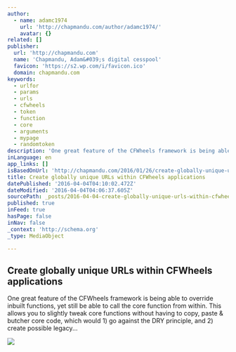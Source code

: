 ```yaml
---
author:
  - name: adamc1974
    url: 'http://chapmandu.com/author/adamc1974/'
    avatar: {}
related: []
publisher:
  url: 'http://chapmandu.com'
  name: 'Chapmandu, Adam&#039;s digital cesspool'
  favicon: 'https://s2.wp.com/i/favicon.ico'
  domain: chapmandu.com
keywords:
  - urlfor
  - params
  - urls
  - cfwheels
  - token
  - function
  - core
  - arguments
  - mypage
  - randomtoken
description: 'One great feature of the CFWheels framework is being able to override inbuilt functions, yet still be able to call the core function from within. This allows you to slightly tweak core functions without having to copy, paste & butcher core code, which would 1) go against the DRY principle, and 2) create possible legacy...'
inLanguage: en
app_links: []
isBasedOnUrl: 'http://chapmandu.com/2016/01/26/create-globally-unique-urls-within-cfwheels-applications/'
title: Create globally unique URLs within CFWheels applications
datePublished: '2016-04-04T04:10:02.472Z'
dateModified: '2016-04-04T04:06:37.605Z'
sourcePath: _posts/2016-04-04-create-globally-unique-urls-within-cfwheels-applications.md
published: true
inFeed: true
hasPage: false
inNav: false
_context: 'http://schema.org'
_type: MediaObject

---
```

<article style=""><h1>Create globally unique URLs within CFWheels applications</h1><p>One great feature of the CFWheels framework is being able to override inbuilt functions, yet still be able to call the core function from within. This allows you to slightly tweak core functions without having to copy, paste &amp; butcher core code, which would 1) go against the DRY principle, and 2) create possible legacy...</p><img src="https://s0.wp.com/i/blank.jpg" /></article>